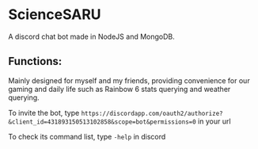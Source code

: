 # ScienceSARU
A discord chat bot made in NodeJS and MongoDB.

## Functions:
Mainly designed for myself and my friends, providing convenience for our gaming and daily life such as Rainbow 6 stats querying and weather querying.

To invite the bot, type
`https://discordapp.com/oauth2/authorize?&client_id=431893150513102858&scope=bot&permissions=0`
in your url

To check its command list, type
`-help`
in discord
